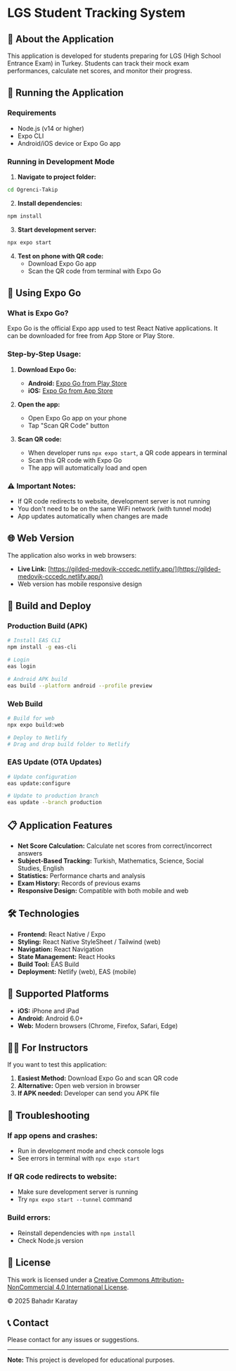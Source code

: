 # LGS Student Tracking System

## 📱 About the Application

This application is developed for students preparing for LGS (High School Entrance Exam) in Turkey. Students can track their mock exam performances, calculate net scores, and monitor their progress.

## 🚀 Running the Application

### Requirements
- Node.js (v14 or higher)
- Expo CLI
- Android/iOS device or Expo Go app

### Running in Development Mode

1. **Navigate to project folder:**
```bash
cd Ogrenci-Takip
```

2. **Install dependencies:**
```bash
npm install
```

3. **Start development server:**
```bash
npx expo start
```

4. **Test on phone with QR code:**
   - Download Expo Go app
   - Scan the QR code from terminal with Expo Go

## 📱 Using Expo Go

### What is Expo Go?
Expo Go is the official Expo app used to test React Native applications. It can be downloaded for free from App Store or Play Store.

### Step-by-Step Usage:

1. **Download Expo Go:**
   - **Android:** [Expo Go from Play Store](https://play.google.com/store/apps/details?id=host.exp.exponent)
   - **iOS:** [Expo Go from App Store](https://apps.apple.com/app/expo-go/id982107779)

2. **Open the app:**
   - Open Expo Go app on your phone
   - Tap "Scan QR Code" button

3. **Scan QR code:**
   - When developer runs `npx expo start`, a QR code appears in terminal
   - Scan this QR code with Expo Go
   - The app will automatically load and open

### ⚠️ Important Notes:
- If QR code redirects to website, development server is not running
- You don't need to be on the same WiFi network (with tunnel mode)
- App updates automatically when changes are made

## 🌐 Web Version

The application also works in web browsers:
- **Live Link:** [https://gilded-medovik-cccedc.netlify.app/](https://gilded-medovik-cccedc.netlify.app/)
- Web version has mobile responsive design

## 🔧 Build and Deploy

### Production Build (APK)
```bash
# Install EAS CLI
npm install -g eas-cli

# Login
eas login

# Android APK build
eas build --platform android --profile preview
```

### Web Build
```bash
# Build for web
npx expo build:web

# Deploy to Netlify
# Drag and drop build folder to Netlify
```

### EAS Update (OTA Updates)
```bash
# Update configuration
eas update:configure

# Update to production branch
eas update --branch production
```

## 📋 Application Features

- **Net Score Calculation:** Calculate net scores from correct/incorrect answers
- **Subject-Based Tracking:** Turkish, Mathematics, Science, Social Studies, English
- **Statistics:** Performance charts and analysis
- **Exam History:** Records of previous exams
- **Responsive Design:** Compatible with both mobile and web

## 🛠️ Technologies

- **Frontend:** React Native / Expo
- **Styling:** React Native StyleSheet / Tailwind (web)
- **Navigation:** React Navigation
- **State Management:** React Hooks
- **Build Tool:** EAS Build
- **Deployment:** Netlify (web), EAS (mobile)

## 📱 Supported Platforms

- **iOS:** iPhone and iPad
- **Android:** Android 6.0+
- **Web:** Modern browsers (Chrome, Firefox, Safari, Edge)

## 👨‍🏫 For Instructors

If you want to test this application:

1. **Easiest Method:** Download Expo Go and scan QR code
2. **Alternative:** Open web version in browser
3. **If APK needed:** Developer can send you APK file

## 🐛 Troubleshooting

### If app opens and crashes:
- Run in development mode and check console logs
- See errors in terminal with `npx expo start`

### If QR code redirects to website:
- Make sure development server is running
- Try `npx expo start --tunnel` command

### Build errors:
- Reinstall dependencies with `npm install`
- Check Node.js version

## 📄 License

This work is licensed under a [Creative Commons Attribution-NonCommercial 4.0 International License](http://creativecommons.org/licenses/by-nc/4.0/).

© 2025 Bahadır Karatay

## 📞 Contact

Please contact for any issues or suggestions.

---

**Note:** This project is developed for educational purposes.
